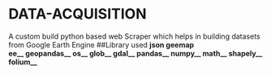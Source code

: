 # DATA-ACQUISITION
A custom build python based web Scraper which helps in building datasets from Google Earth Engine
##Library used 
**json
geemap\
ee__
geopandas__
os__
glob__
gdal__
pandas__
numpy__
math__
shapely__
folium__**

